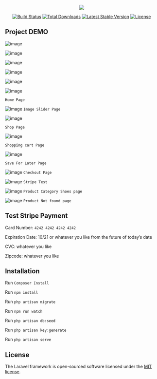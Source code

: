 <p align="center"><img src="https://laravel.com/assets/img/components/logo-laravel.svg"></p>

<p align="center">
<a href="https://travis-ci.org/laravel/framework"><img src="https://travis-ci.org/laravel/framework.svg" alt="Build Status"></a>
<a href="https://packagist.org/packages/laravel/framework"><img src="https://poser.pugx.org/laravel/framework/d/total.svg" alt="Total Downloads"></a>
<a href="https://packagist.org/packages/laravel/framework"><img src="https://poser.pugx.org/laravel/framework/v/stable.svg" alt="Latest Stable Version"></a>
<a href="https://packagist.org/packages/laravel/framework"><img src="https://poser.pugx.org/laravel/framework/license.svg" alt="License"></a>
</p>

## Project DEMO

![image](https://user-images.githubusercontent.com/29988949/59157934-1e3c2200-8a68-11e9-813c-b526e0c37cad.png)

![image](https://user-images.githubusercontent.com/29988949/59157939-2c8a3e00-8a68-11e9-8955-fee7478eceed.png)

![image](https://user-images.githubusercontent.com/29988949/59157988-a0c4e180-8a68-11e9-90d2-94e93f8d3563.png)

![image](https://user-images.githubusercontent.com/29988949/59157995-bd611980-8a68-11e9-97c2-8d29cf6d8d25.png)

![image](https://user-images.githubusercontent.com/29988949/59528513-55a93500-8e93-11e9-8e9f-23bd7067df21.png)

![image](https://user-images.githubusercontent.com/29988949/59475994-6316de80-8e03-11e9-8681-2b4a4a2ae136.png)

`Home Page`

![image](https://user-images.githubusercontent.com/29988949/59158009-d8cc2480-8a68-11e9-99c9-6c5fb84548a3.png)
`Image Slider Page`


![image](https://user-images.githubusercontent.com/29988949/59528347-dfa4ce00-8e92-11e9-9c0d-3e985f01dfb2.png)

`Shop Page`

![image](https://user-images.githubusercontent.com/29988949/59157878-69a20080-8a67-11e9-994d-918656a42473.png)

`Shopping cart Page`

![image](https://user-images.githubusercontent.com/29988949/59157884-83434800-8a67-11e9-81e4-844c1f014ebb.png)

`Save For Later Page`

![image](https://user-images.githubusercontent.com/29988949/59528704-cf412300-8e93-11e9-8de2-a36c62846302.png)
`Checkout Page`

![image](https://user-images.githubusercontent.com/29988949/59158044-47a97d80-8a69-11e9-8785-8e08c5ef560c.png)
`Stripe Test`

![image](https://user-images.githubusercontent.com/29988949/59528644-acaf0a00-8e93-11e9-9c4c-3ffcc9251485.png)
`Product Category Shoes page`

![image](https://user-images.githubusercontent.com/29988949/59475934-13d0ae00-8e03-11e9-8726-0a15bdbd6717.png)
`Product Not found page`



## Test Stripe Payment
Card Number: `4242 4242 4242 4242`

Expiration Date: 10/21 or whatever you like from the future of today’s date

CVC: whatever you like

Zipcode: whatever you like
## Installation
Run `Composer Install`

Run `npm install`

Run `php artisan migrate`

Run `npm run watch`

Run `php artisan db:seed`

Run `php artisan key:generate`

Run `php artisan serve`

## License

The Laravel framework is open-sourced software licensed under the [MIT license](https://opensource.org/licenses/MIT).
